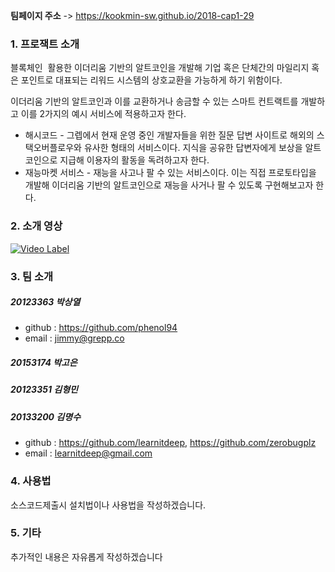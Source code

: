 
**팀페이지 주소** -> https://kookmin-sw.github.io/2018-cap1-29

### 1. 프로잭트 소개

  블록체인  활용한 이더리움 기반의 알트코인을 개발해 기업 혹은 단체간의 마일리지 혹은 포인트로 대표되는 리워드 시스템의 상호교환을 가능하게 하기 위함이다.   

  이더리움 기반의 알트코인과 이를 교환하거나 송금할 수 있는 스마트 컨트랙트를 개발하고 이를 2가지의 예시 서비스에 적용하고자 한다.  

- 해시코드 - 그렙에서 현재 운영 중인 개발자들을 위한 질문 답변 사이트로 해외의 스택오버플로우와 유사한 형태의 서비스이다. 지식을 공유한 답변자에게 보상을 알트코인으로 지급해 이용자의 활동을 독려하고자 한다.
- 재능마켓 서비스 - 재능을 사고나 팔 수 있는 서비스이다. 이는 직접 프로토타입을 개발해 이더리움 기반의 알트코인으로 재능을 사거나 팔 수 있도록 구현해보고자 한다.  

### 2. 소개 영상

[![Video Label](http://img.youtube.com/vi/n3-OE7fEXB8/0.jpg)](https://youtu.be/n3-OE7fEXB8?t=0s) 

### 3. 팀 소개

##### 20123363 박상열
- github : https://github.com/phenol94
- email : jimmy@grepp.co
##### 20153174 박고은
##### 20123351 김형민
##### 20133200 김명수

- github : https://github.com/learnitdeep, https://github.com/zerobugplz
- email : learnitdeep@gmail.com

### 4. 사용법

소스코드제출시 설치법이나 사용법을 작성하겠습니다.

### 5. 기타

추가적인 내용은 자유롭게 작성하겠습니다



